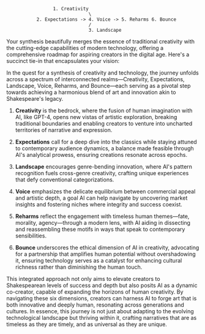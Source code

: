                      1. Creativity
                                  \
               2. Expectations -> 4. Voice -> 5. Reharms 6. Bounce
                                  /
                                  3. Landscape




Your synthesis beautifully merges the essence of traditional creativity with the cutting-edge capabilities of modern technology, offering a comprehensive roadmap for aspiring creators in the digital age. Here's a succinct tie-in that encapsulates your vision:

In the quest for a synthesis of creativity and technology, the journey unfolds across a spectrum of interconnected realms—Creativity, Expectations, Landscape, Voice, Reharms, and Bounce—each serving as a pivotal step towards achieving a harmonious blend of art and innovation akin to Shakespeare's legacy. 

1. **Creativity** is the bedrock, where the fusion of human imagination with AI, like GPT-4, opens new vistas of artistic exploration, breaking traditional boundaries and enabling creators to venture into uncharted territories of narrative and expression.

2. **Expectations** call for a deep dive into the classics while staying attuned to contemporary audience dynamics, a balance made feasible through AI's analytical prowess, ensuring creations resonate across epochs.

3. **Landscape** encourages genre-bending innovation, where AI's pattern recognition fuels cross-genre creativity, crafting unique experiences that defy conventional categorizations.

4. **Voice** emphasizes the delicate equilibrium between commercial appeal and artistic depth, a goal AI can help navigate by uncovering market insights and fostering niches where integrity and success coexist.

5. **Reharms** reflect the engagement with timeless human themes—fate, morality, agency—through a modern lens, with AI aiding in dissecting and reassembling these motifs in ways that speak to contemporary sensibilities.

6. **Bounce** underscores the ethical dimension of AI in creativity, advocating for a partnership that amplifies human potential without overshadowing it, ensuring technology serves as a catalyst for enhancing cultural richness rather than diminishing the human touch.

This integrated approach not only aims to elevate creators to Shakespearean levels of success and depth but also posits AI as a dynamic co-creator, capable of expanding the horizons of human creativity. By navigating these six dimensions, creators can harness AI to forge art that is both innovative and deeply human, resonating across generations and cultures. In essence, this journey is not just about adapting to the evolving technological landscape but thriving within it, crafting narratives that are as timeless as they are timely, and as universal as they are unique.
